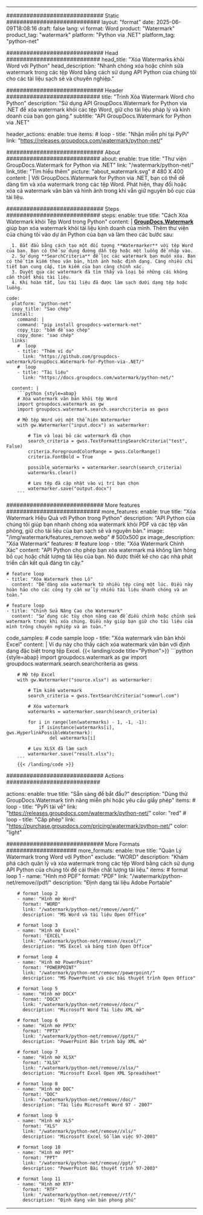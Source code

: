 
---
############################# Static ############################
layout: "format"
date:  2025-06-09T18:08:16
draft: false
lang: vi
format: Word
product: "Watermark"
product_tag: "watermark"
platform: "Python via .NET"
platform_tag: "python-net"

############################# Head ############################
head_title: "Xóa Watermarks khỏi Word với Python"
head_description: "Nhanh chóng xóa hoặc chỉnh sửa watermark trong các tệp Word bằng cách sử dụng API Python của chúng tôi cho các tài liệu sạch sẽ và chuyên nghiệp."

############################# Header ############################
title: "Trình Xóa Watermark Word cho Python" 
description: "Sử dụng API GroupDocs.Watermark for Python via .NET để xóa watermark khỏi các tệp Word, giữ cho tài liệu pháp lý và kinh doanh của bạn gọn gàng."
subtitle: "API GroupDocs.Watermark for Python via .NET" 

header_actions:
  enable: true
  items:
    #  loop
    - title: "Nhận miễn phí tại PyPi"
      link: "https://releases.groupdocs.com/watermark/python-net/"
      
############################# About ############################
about:
    enable: true
    title: "Thư viện GroupDocs.Watermark for Python via .NET"
    link: "/watermark/python-net/"
    link_title: "Tìm hiểu thêm"
    picture: "about_watermark.svg" # 480 X 400
    content: |
       Với GroupDocs.Watermark for Python via .NET, bạn có thể dễ dàng tìm và xóa watermark trong các tệp Word. Phát hiện, thay đổi hoặc xóa cả watermark văn bản và hình ảnh trong khi vẫn giữ nguyên bố cục của tài liệu.

############################# Steps ############################
steps:
    enable: true
    title: "Cách Xóa Watermark khỏi Tệp Word trong Python"
    content: |
      **[GroupDocs.Watermark](https://products.groupdocs.com/watermark/python-net/)** giúp bạn xóa watermark khỏi tài liệu kinh doanh của mình. Thêm thư viện của chúng tôi vào dự án Python của bạn và làm theo các bước sau:
      
      1. Bắt đầu bằng cách tạo một đối tượng **Watermarker** với tệp Word của bạn. Bạn có thể sử dụng đường dẫn tệp hoặc một luồng để nhập vào.
      2. Sử dụng **SearchCriteria** để lọc các watermark bạn muốn xóa. Bạn có thể tìm kiếm theo văn bản, hình ảnh hoặc định dạng. Càng nhiều chi tiết bạn cung cấp, tìm kiếm của bạn càng chính xác.
      3. Duyệt qua các watermark đã tìm thấy và loại bỏ những cái không cần thiết khỏi tài liệu.
      4. Khi hoàn tất, lưu tài liệu đã được làm sạch dưới dạng tệp hoặc luồng.
   
    code:
      platform: "python-net"
      copy_title: "Sao chép"
      install:
        command: |
        command: "pip install groupdocs-watermark-net"
        copy_tip: "bấm để sao chép"
        copy_done: "sao chép"
      links:
        #  loop
        - title: "Thêm ví dụ"
          link: "https://github.com/groupdocs-watermark/GroupDocs.Watermark-for-Python-via-.NET/"
        #  loop
        - title: "Tài liệu"
          link: "https://docs.groupdocs.com/watermark/python-net/"
          
      content: |
        ```python {style=abap}
        # Xóa watermark văn bản khỏi tệp Word
        import groupdocs.watermark as gw
        import groupdocs.watermark.search.searchcriteria as gwss

        # Mở tệp Word với một thể hiện Watermarker
        with gw.Watermarker("input.docx") as watermarker:

            # Tìm và loại bỏ các watermark đã chọn
            search_criteria = gwss.TextFormattingSearchCriteria("test", False)
            criteria.ForegroundColorRange = gwss.ColorRange()
            criteria.FontBold = True

            possible_watermarks = watermarker.search(search_criteria)
            watermarks.clear()

            # Lưu tệp đã cập nhật vào vị trí bạn chọn
            watermarker.save("output.docx")
        ```            

############################# More features ############################
more_features:
  enable: true
  title: "Xóa Watermark Hiệu Quả với Python trong Python"
  description: "API Python của chúng tôi giúp bạn nhanh chóng xóa watermark khỏi PDF và các tệp văn phòng, giữ cho tài liệu của bạn sạch sẽ và nguyên bản."
  image: "/img/watermark/features_remove.webp" # 500x500 px
  image_description: "Xóa Watermark"
  features:
    # feature loop
    - title: "Xóa Watermark Chính Xác"
      content: "API Python cho phép bạn xóa watermark mà không làm hỏng bố cục hoặc chất lượng tài liệu của bạn. Nó được thiết kế cho các nhà phát triển cần kết quả đáng tin cậy."

    # feature loop
    - title: "Xóa Watermark theo Lô"
      content: "Dễ dàng xóa watermark từ nhiều tệp cùng một lúc. Điều này hoàn hảo cho các công ty cần xử lý nhiều tài liệu nhanh chóng và an toàn."

    # feature loop
    - title: "Chỉnh Sửa Nâng Cao cho Watermark"
      content: "Sử dụng các tùy chọn nâng cao để điều chỉnh hoặc chỉnh sửa watermark trước khi xóa chúng. Điều này giúp bạn giữ cho tài liệu của mình trông chuyên nghiệp và an toàn."
      
  code_samples:
    # code sample loop
    - title: "Xóa watermark văn bản khỏi Excel"
      content: |
        Ví dụ này cho thấy cách xóa watermark văn bản với định dạng đặc biệt trong tệp Excel.
        {{< landing/code title="Python">}}
        ```python {style=abap}
        import groupdocs.watermark as gw
        import groupdocs.watermark.search.searchcriteria as gwss

        # Mở tệp Excel
        with gw.Watermarker("source.xlsx") as watermarker:

            # Tìm kiếm watermark
            search_criteria = gwss.TextSearchCriteria("someurl.com")

            # Xóa watermark
            watermarks = watermarker.search(search_criteria)

            for i in range(len(watermarks) - 1, -1, -1):
                if isinstance(watermarks[i], gws.HyperlinkPossibleWatermark):
                    del watermarks[i]

            # Lưu XLSX đã làm sạch
            watermarker.save("result.xlsx");
        ```
        {{< /landing/code >}}


############################# Actions ############################

actions:
  enable: true
  title: "Sẵn sàng để bắt đầu?"
  description: "Dùng thử GroupDocs.Watermark tính năng miễn phí hoặc yêu cầu giấy phép"
  items:
    #  loop
    - title: "PyPi tải về"
      link: "https://releases.groupdocs.com/watermark/python-net/"
      color: "red"
        #  loop
    - title: "Cấp phép"
      link: "https://purchase.groupdocs.com/pricing/watermark/python-net/"
      color: "light"


############################# More Formats #####################
more_formats:
    enable: true
    title: "Quản Lý Watermark trong Word với Python"
    exclude: "WORD"
    description: "Khám phá cách quản lý và xóa watermark trong các tệp Word bằng cách sử dụng API Python của chúng tôi để cải thiện chất lượng tài liệu."
    items: 
        # format loop 1
        - name: "Hình mờ PDF"
          format: "PDF"
          link: "/watermark/python-net/remove//pdf/"
          description: "Định dạng tài liệu Adobe Portable"

        # format loop 2
        - name: "Hình mờ Word"
          format: "WORD"
          link: "/watermark/python-net/remove//word/"
          description: "MS Word và tài liệu Open Office"
          
        # format loop 3
        - name: "Hình mờ Excel"
          format: "EXCEL"
          link: "/watermark/python-net/remove//excel/"
          description: "MS Excel và bảng tính Open Office"

        # format loop 4
        - name: "Hình mờ PowerPoint"
          format: "POWERPOINT"
          link: "/watermark/python-net/remove//powerpoint/"
          description: "MS PowerPoint và các bài thuyết trình Open Office"

        # format loop 5
        - name: "Hình mờ DOCX"
          format: "DOCX"
          link: "/watermark/python-net/remove//docx/"
          description: "Microsoft Word Tài liệu XML mở"
          
        # format loop 6
        - name: "Hình mờ PPTX"
          format: "PPTX"
          link: "/watermark/python-net/remove//pptx/"
          description: "PowerPoint Bản trình bày XML mở"
          
        # format loop 7
        - name: "Hình mờ XLSX"
          format: "XLSX"
          link: "/watermark/python-net/remove//xlsx/"
          description: "Microsoft Excel Open XML Spreadsheet"

        # format loop 8
        - name: "Hình mờ DOC"
          format: "DOC"
          link: "/watermark/python-net/remove//doc/"
          description: "Tài liệu Microsoft Word 97 - 2007"

        # format loop 9
        - name: "Hình mờ XLS"
          format: "XLS"
          link: "/watermark/python-net/remove//xls/"
          description: "Microsoft Excel Sổ làm việc 97-2003"

        # format loop 10
        - name: "Hình mờ PPT"
          format: "PPT"
          link: "/watermark/python-net/remove//ppt/"
          description: "PowerPoint Bài thuyết trình 97-2003"

        # format loop 11
        - name: "Hình mờ RTF"
          format: "RTF"
          link: "/watermark/python-net/remove//rtf/"
          description: "Định dạng văn bản phong phú"

---
